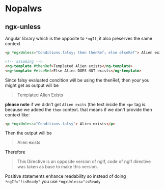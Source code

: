# Nopalws

## ngx-unless

Angular library which is the opposite to `*ngIf`, it also preserves the same context

```html
<p *ngxUnless="Conditions.falsy; then thenRef; else elseRef"> Alien exists</p>

<!-- assuming -->
<ng-template #thenRef>Templated Alien exists</ng-template>
<ng-template #elseRef>Else Alien DOES NOT exists</ng-template>
```

Since falsy evaluated condition will be using the thenRef, then your you might get as output will be
> Templated Alien Exists

**please note** if we didn't get `Alien exits` (the text inside the `<p>` tag is because we added the `then` context. that means if we don't provide then context like:
```html
<p *ngxUnless="Conditions.falsy"> Alien exists</p>
```

Then the output will be
> Alien exists

Therefore
> This Directive is an opposite version of ngIf, code of ngIf directive was taken as base to make this version.


Positive statements enhance readability so instead of doing `*ngIf="!isReady"` you use `*ngxUnless="isReady`


